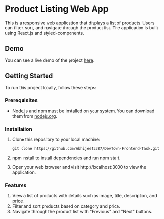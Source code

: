 # Product Listing Web App

This is a responsive web application that displays a list of products. Users can filter, sort, and navigate through the product list. The application is built using React.js and styled-components.

## Demo
You can see a live demo of the project [here](https://dev-town-frontend-task.vercel.app/).

## Getting Started

To run this project locally, follow these steps:

### Prerequisites

- Node.js and npm must be installed on your system. You can download them from [nodejs.org](https://nodejs.org/).

### Installation

1. Clone this repository to your local machine:

   ```shell
   git clone https://github.com/Abhijeet6387/DevTown-Frontend-Task.git

2. npm install to install dependencies and run npm start.
3. Open your web browser and visit http://localhost:3000 to view the application.

### Features
1. View a list of products with details such as image, title, description, and price.
2. Filter and sort products based on category and price.
3. Navigate through the product list with "Previous" and "Next" buttons.
